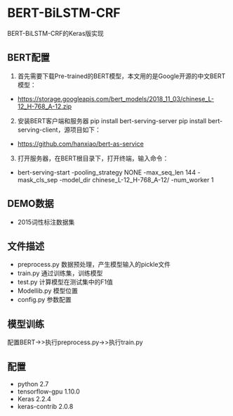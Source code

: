 # BERT-BiLSTM-CRF
BERT-BiLSTM-CRF的Keras版实现

## BERT配置
 1. 首先需要下载Pre-trained的BERT模型，本文用的是Google开源的中文BERT模型：
- https://storage.googleapis.com/bert_models/2018_11_03/chinese_L-12_H-768_A-12.zip
 2. 安装BERT客户端和服务器 pip install bert-serving-server pip install bert-serving-client，源项目如下：
- https://github.com/hanxiao/bert-as-service
 3. 打开服务器，在BERT根目录下，打开终端，输入命令：
- bert-serving-start -pooling_strategy NONE -max_seq_len 144 -mask_cls_sep -model_dir chinese_L-12_H-768_A-12/  -num_worker 1

## DEMO数据
- 2015词性标注数据集

## 文件描述
- preprocess.py 数据预处理，产生模型输入的pickle文件
- train.py 通过训练集，训练模型
- test.py 计算模型在测试集中的F1值
- Modellib.py 模型位置
- config.py 参数配置
## 模型训练
配置BERT->>执行preprocess.py->>执行train.py

## 配置
- python 2.7
- tensorflow-gpu 1.10.0
- Keras 2.2.4
- keras-contrib 2.0.8
